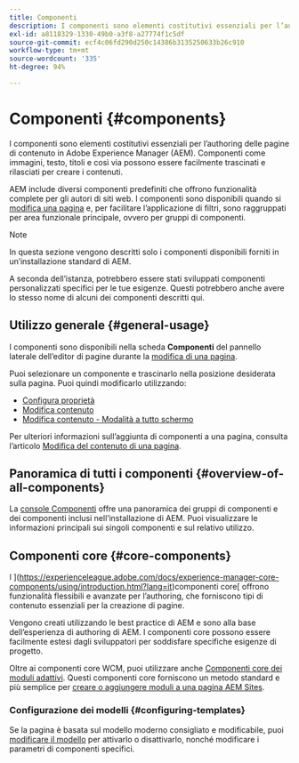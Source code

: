 ```yaml
---
title: Componenti
description: I componenti sono elementi costitutivi essenziali per l’authoring delle pagine di contenuto in AEM.
exl-id: a8118329-1330-49b0-a3f8-a27774f1c5df
source-git-commit: ecf4c06fd290d250c14386b3135250633b26c910
workflow-type: tm+mt
source-wordcount: '335'
ht-degree: 94%

---
```


# Componenti {#components}

I componenti sono elementi costitutivi essenziali per l’authoring delle pagine di contenuto in Adobe Experience Manager (AEM). Componenti come immagini, testo, titoli e così via possono essere facilmente trascinati e rilasciati per creare i contenuti.

AEM include diversi componenti predefiniti che offrono funzionalità complete per gli autori di siti web. I componenti sono disponibili quando si [modifica una pagina](/help/sites-cloud/authoring/fundamentals/editing-content.md) e, per facilitare l’applicazione di filtri, sono raggruppati per area funzionale principale, ovvero per gruppi di componenti.

>[!NOTE]
>
>In questa sezione vengono descritti solo i componenti disponibili forniti in un’installazione standard di AEM.
>
>A seconda dell’istanza, potrebbero essere stati sviluppati componenti personalizzati specifici per le tue esigenze. Questi potrebbero anche avere lo stesso nome di alcuni dei componenti descritti qui.

## Utilizzo generale {#general-usage}

I componenti sono disponibili nella scheda **Componenti** del pannello laterale dell’editor di pagine durante la [modifica di una pagina](/help/sites-cloud/authoring/fundamentals/editing-content.md).

Puoi selezionare un componente e trascinarlo nella posizione desiderata sulla pagina. Puoi quindi modificarlo utilizzando:

* [Configura proprietà](/help/sites-cloud/authoring/fundamentals/page-properties.md)
* [Modifica contenuto](/help/sites-cloud/authoring/fundamentals/editing-content.md)
* [Modifica contenuto - Modalità a tutto schermo](/help/sites-cloud/authoring/fundamentals/editing-content.md#edit-content-full-screen-mode)

Per ulteriori informazioni sull’aggiunta di componenti a una pagina, consulta l’articolo [Modifica del contenuto di una pagina](/help/sites-cloud/authoring/fundamentals/editing-content.md).

## Panoramica di tutti i componenti {#overview-of-all-components}

La [console Componenti](/help/sites-cloud/authoring/features/components-console.md) offre una panoramica dei gruppi di componenti e dei componenti inclusi nell’installazione di AEM. Puoi visualizzare le informazioni principali sui singoli componenti e sul relativo utilizzo.

## Componenti core  {#core-components}

I ](https://experienceleague.adobe.com/docs/experience-manager-core-components/using/introduction.html?lang=it)componenti core[ offrono funzionalità flessibili e avanzate per l’authoring, che forniscono tipi di contenuto essenziali per la creazione di pagine.

Vengono creati utilizzando le best practice di AEM e sono alla base dell’esperienza di authoring di AEM. I componenti core possono essere facilmente estesi dagli sviluppatori per soddisfare specifiche esigenze di progetto.

Oltre ai componenti core WCM, puoi utilizzare anche [Componenti core dei moduli adattivi](https://experienceleague.adobe.com/docs/experience-manager-core-components/using/adaptive-forms/introduction.html#features). Questi componenti core forniscono un metodo standard e più semplice per [creare o aggiungere moduli a una pagina AEM Sites](/help/forms/create-or-add-an-adaptive-form-to-aem-sites-page.md).

### Configurazione dei modelli {#configuring-templates}

Se la pagina è basata sul modello moderno consigliato e modificabile, puoi [modificare il modello](/help/sites-cloud/authoring/features/templates.md) per attivarlo o disattivarlo, nonché modificare i parametri di componenti specifici.
